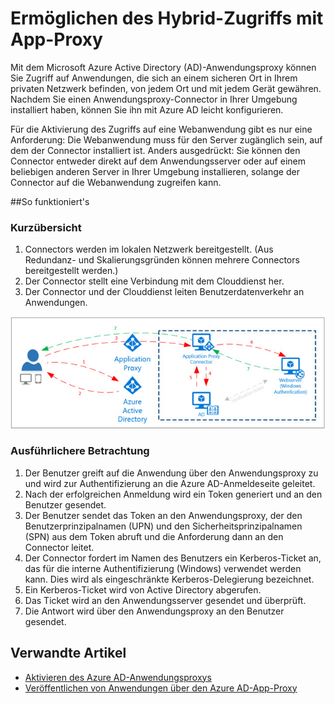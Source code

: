 <properties
    pageTitle="Ermöglichen des Hybrid-Zugriffs mit App-Proxy | Microsoft Azure"
    description="Ermöglichen Sie den Zugriff auf Apps, die in Ihrem privaten Netzwerk ausgeführt werden, von außerhalb des Netzwerks mit Azure Active Directory."
    services="active-directory"
    documentationCenter=""
    authors="femila"
    manager="stevenpo"
    editor=""/>

<tags
    ms.service="active-directory"
    ms.workload="identity"
    ms.tgt_pltfrm="na"
    ms.devlang="na"
    ms.topic="article"
    ms.date="10/16/2015"
    ms.author="femila"/>

# Ermöglichen des Hybrid-Zugriffs mit App-Proxy
Mit dem Microsoft Azure Active Directory (AD)-Anwendungsproxy können Sie Zugriff auf Anwendungen, die sich an einem sicheren Ort in Ihrem privaten Netzwerk befinden, von jedem Ort und mit jedem Gerät gewähren. Nachdem Sie einen Anwendungsproxy-Connector in Ihrer Umgebung installiert haben, können Sie ihn mit Azure AD leicht konfigurieren.

Für die Aktivierung des Zugriffs auf eine Webanwendung gibt es nur eine Anforderung: Die Webanwendung muss für den Server zugänglich sein, auf dem der Connector installiert ist. Anders ausgedrückt: Sie können den Connector entweder direkt auf dem Anwendungsserver oder auf einem beliebigen anderen Server in Ihrer Umgebung installieren, solange der Connector auf die Webanwendung zugreifen kann.

##So funktioniert's
### Kurzübersicht
1. Connectors werden im lokalen Netzwerk bereitgestellt. (Aus Redundanz- und Skalierungsgründen können mehrere Connectors bereitgestellt werden.)
2. Der Connector stellt eine Verbindung mit dem Clouddienst her.
3. Der Connector und der Clouddienst leiten Benutzerdatenverkehr an Anwendungen.

 ![AzureAD-App-Proxy-Diagramm](./media/active-directory-appssoaccess-whatis/azureappproxxy.png)

### Ausführlichere Betrachtung
1. Der Benutzer greift auf die Anwendung über den Anwendungsproxy zu und wird zur Authentifizierung an die Azure AD-Anmeldeseite geleitet.
2. Nach der erfolgreichen Anmeldung wird ein Token generiert und an den Benutzer gesendet.
3. Der Benutzer sendet das Token an den Anwendungsproxy, der den Benutzerprinzipalnamen (UPN) und den Sicherheitsprinzipalnamen (SPN) aus dem Token abruft und die Anforderung dann an den Connector leitet.
4. Der Connector fordert im Namen des Benutzers ein Kerberos-Ticket an, das für die interne Authentifizierung (Windows) verwendet werden kann. Dies wird als eingeschränkte Kerberos-Delegierung bezeichnet.
5. Ein Kerberos-Ticket wird von Active Directory abgerufen.
6. Das Ticket wird an den Anwendungsserver gesendet und überprüft.
7. Die Antwort wird über den Anwendungsproxy an den Benutzer gesendet.

## Verwandte Artikel
- [Aktivieren des Azure AD-Anwendungsproxys](active-directory-application-proxy-enable.md#step-1-enable-application-proxy-in-azure-ad)
- [Veröffentlichen von Anwendungen über den Azure AD-App-Proxy](active-directory-application-proxy-publish.md)


